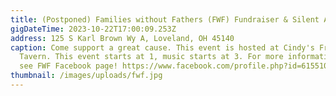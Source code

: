 ```yaml
---
title: (Postponed) Families without Fathers (FWF) Fundraiser & Silent Auction
gigDateTime: 2023-10-22T17:00:09.253Z
address: 125 S Karl Brown Wy A, Loveland, OH 45140
caption: Come support a great cause. This event is hosted at Cindy's Friendly
  Tavern. This event starts at 1, music starts at 3. For more information please
  see FWF Facebook page! https://www.facebook.com/profile.php?id=61551064167523
thumbnail: /images/uploads/fwf.jpg
---
```

